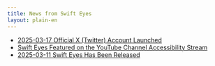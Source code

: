 ```yaml
---
title: News from Swift Eyes
layout: plain-en
---
```

- [2025-03-17 Official X (Twitter) Account Launched](https://moutend.github.io/products/SwiftEyes/en/news/20250317.html)
- [Swift Eyes Featured on the YouTube Channel Accessibility Stream](https://moutend.github.io/products/SwiftEyes/en/news/20250315.html)
- [2025-03-11 Swift Eyes Has Been Released](https://moutend.github.io/products/SwiftEyes/en/news/20250311.html)
